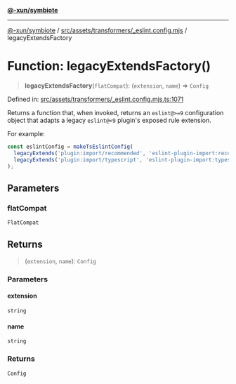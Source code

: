 [**@-xun/symbiote**](../../../../../README.md)

***

[@-xun/symbiote](../../../../../README.md) / [src/assets/transformers/\_eslint.config.mjs](../README.md) / legacyExtendsFactory

# Function: legacyExtendsFactory()

> **legacyExtendsFactory**(`flatCompat`): (`extension`, `name`) => `Config`

Defined in: [src/assets/transformers/\_eslint.config.mjs.ts:1071](https://github.com/Xunnamius/symbiote/blob/b36b296d7ff1b66d1e0c5e11b10c0eb089462516/src/assets/transformers/_eslint.config.mjs.ts#L1071)

Returns a function that, when invoked, returns an `eslint@>=9` configuration
object that adapts a legacy `eslint@<9` plugin's exposed rule extension.

For example:

```typescript
const eslintConfig = makeTsEslintConfig(
  legacyExtends('plugin:import/recommended', 'eslint-plugin-import:recommended'),
  legacyExtends('plugin:import/typescript', 'eslint-plugin-import:typescript')
);
```

## Parameters

### flatCompat

`FlatCompat`

## Returns

> (`extension`, `name`): `Config`

### Parameters

#### extension

`string`

#### name

`string`

### Returns

`Config`
